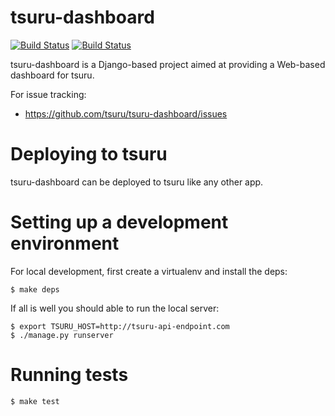 # tsuru-dashboard





[![Build Status](https://secure.travis-ci.org/tsuru/tsuru-dashboard.png?branch=master)](http://travis-ci.org/tsuru/tsuru-dashboard)
[![Build Status](https://drone.io/github.com/tsuru/tsuru-dashboard/status.png)](https://drone.io/github.com/tsuru/tsuru-dashboard/latest)

tsuru-dashboard is a Django-based project aimed at providing a Web-based dashboard for tsuru.

For issue tracking:

* https://github.com/tsuru/tsuru-dashboard/issues

# Deploying to tsuru

tsuru-dashboard can be deployed to tsuru like any other app.

# Setting up a development environment

For local development, first create a virtualenv and install the deps:

    $ make deps

If all is well you should able to run the local server:

    $ export TSURU_HOST=http://tsuru-api-endpoint.com
    $ ./manage.py runserver

# Running tests

    $ make test
